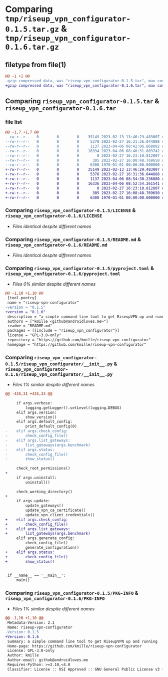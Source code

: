 # Comparing `tmp/riseup_vpn_configurator-0.1.5.tar.gz` & `tmp/riseup_vpn_configurator-0.1.6.tar.gz`

## filetype from file(1)

```diff
@@ -1 +1 @@
-gzip compressed data, was "riseup_vpn_configurator-0.1.5.tar", max compression
+gzip compressed data, was "riseup_vpn_configurator-0.1.6.tar", max compression
```

## Comparing `riseup_vpn_configurator-0.1.5.tar` & `riseup_vpn_configurator-0.1.6.tar`

### file list

```diff
@@ -1,7 +1,7 @@
--rw-r--r--   0        0        0    35149 2023-02-13 13:46:29.483007 riseup_vpn_configurator-0.1.5/LICENSE
--rw-r--r--   0        0        0     5378 2023-02-27 16:31:36.044888 riseup_vpn_configurator-0.1.5/README.md
--rw-r--r--   0        0        0     1137 2023-04-06 08:42:06.868082 riseup_vpn_configurator-0.1.5/pyproject.toml
--rw-r--r--   0        0        0    16334 2023-04-06 08:40:31.803742 riseup_vpn_configurator-0.1.5/riseup_vpn_configurator/__init__.py
--rw-r--r--   0        0        0        0 2023-02-27 16:23:10.812807 riseup_vpn_configurator-0.1.5/riseup_vpn_configurator/latency.py
--rw-r--r--   0        0        0      305 2023-02-27 16:08:48.769650 riseup_vpn_configurator-0.1.5/riseup_vpn_configurator/riseup-vpn.yaml
--rw-r--r--   0        0        0     6300 1970-01-01 00:00:00.000000 riseup_vpn_configurator-0.1.5/PKG-INFO
+-rw-r--r--   0        0        0    35149 2023-02-13 13:46:29.483007 riseup_vpn_configurator-0.1.6/LICENSE
+-rw-r--r--   0        0        0     5378 2023-02-27 16:31:36.044888 riseup_vpn_configurator-0.1.6/README.md
+-rw-r--r--   0        0        0     1137 2023-04-06 08:54:30.236880 riseup_vpn_configurator-0.1.6/pyproject.toml
+-rw-r--r--   0        0        0    16336 2023-04-06 08:52:54.261541 riseup_vpn_configurator-0.1.6/riseup_vpn_configurator/__init__.py
+-rw-r--r--   0        0        0        0 2023-02-27 16:23:10.812807 riseup_vpn_configurator-0.1.6/riseup_vpn_configurator/latency.py
+-rw-r--r--   0        0        0      305 2023-02-27 16:08:48.769650 riseup_vpn_configurator-0.1.6/riseup_vpn_configurator/riseup-vpn.yaml
+-rw-r--r--   0        0        0     6300 1970-01-01 00:00:00.000000 riseup_vpn_configurator-0.1.6/PKG-INFO
```

### Comparing `riseup_vpn_configurator-0.1.5/LICENSE` & `riseup_vpn_configurator-0.1.6/LICENSE`

 * *Files identical despite different names*

### Comparing `riseup_vpn_configurator-0.1.5/README.md` & `riseup_vpn_configurator-0.1.6/README.md`

 * *Files identical despite different names*

### Comparing `riseup_vpn_configurator-0.1.5/pyproject.toml` & `riseup_vpn_configurator-0.1.6/pyproject.toml`

 * *Files 0% similar despite different names*

```diff
@@ -1,10 +1,10 @@
 [tool.poetry]
 name = "riseup-vpn-configurator"
-version = "0.1.5"
+version = "0.1.6"
 description = "a simple command line tool to get RiseupVPN up and running"
 authors = ["kmille <github@androidloves.me>"]
 readme = "README.md"
 packages = [{include = "riseup_vpn_configurator"}]
 license = "GPL-3.0-only"
 repository = "https://github.com/kmille/riseup-vpn-configurator"
 homepage = "https://github.com/kmille/riseup-vpn-configurator"
```

### Comparing `riseup_vpn_configurator-0.1.5/riseup_vpn_configurator/__init__.py` & `riseup_vpn_configurator-0.1.6/riseup_vpn_configurator/__init__.py`

 * *Files 1% similar despite different names*

```diff
@@ -435,31 +435,33 @@
 
     if args.verbose:
         logging.getLogger().setLevel(logging.DEBUG)
     elif args.version:
         show_version()
     elif args.default_config:
         print_default_config(0)
-    elif args.check_config:
-        check_config_file()
-    elif args.list_gateways:
-        list_gateways(args.benchmark)
-    elif args.status:
-        check_config_file()
-        show_status()
 
     check_root_permissions()
+
     if args.uninstall:
         uninstall()
 
     check_working_directory()
+
     if args.update:
         update_gateways()
         update_vpn_ca_certificate()
         update_vpn_client_credentials()
+    elif args.check_config:
+        check_config_file()
+    elif args.list_gateways:
+        list_gateways(args.benchmark)
     elif args.generate_config:
         check_config_file()
         generate_configuration()
+    elif args.status:
+        check_config_file()
+        show_status()
 
 
 if __name__ == '__main__':
     main()
```

### Comparing `riseup_vpn_configurator-0.1.5/PKG-INFO` & `riseup_vpn_configurator-0.1.6/PKG-INFO`

 * *Files 1% similar despite different names*

```diff
@@ -1,10 +1,10 @@
 Metadata-Version: 2.1
 Name: riseup-vpn-configurator
-Version: 0.1.5
+Version: 0.1.6
 Summary: a simple command line tool to get RiseupVPN up and running
 Home-page: https://github.com/kmille/riseup-vpn-configurator
 License: GPL-3.0-only
 Author: kmille
 Author-email: github@androidloves.me
 Requires-Python: >=3.10,<4.0
 Classifier: License :: OSI Approved :: GNU General Public License v3 (GPLv3)
```

